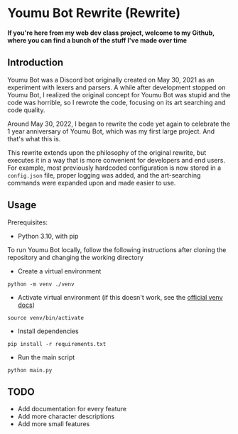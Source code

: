 # Youmu Bot Rewrite (Rewrite)
**If you're here from my web dev class project, welcome to my Github, where you can find a bunch of the stuff I've made over time**

## Introduction

Youmu Bot was a Discord bot originally created on May 30, 2021 as an experiment with lexers and parsers. 
A while after development stopped on Youmu Bot, I realized the original concept for Youmu Bot was stupid and the code was horrible, so I rewrote the code, focusing on its art searching and code quality.

Around May 30, 2022, I began to rewrite the code yet again to celebrate the 1 year anniversary of Youmu Bot, which was my first large project. And that's what this is.

This rewrite extends upon the philosophy of the original rewrite, but executes it in a way that is more convenient for developers and end users. 
For example, most previously hardcoded configuration is now stored in a `config.json` file, proper logging was added, and the art-searching commands were expanded upon and made easier to use.


## Usage
Prerequisites: 
- Python 3.10, with pip


To run Youmu Bot locally, follow the following instructions after cloning the repository and changing the working directory

- Create a virtual environment
```commandline
python -m venv ./venv
```
- Activate virtual environment (if this doesn't work, see the [official venv docs](https://docs.python.org/3/tutorial/venv.html))
```commandline
source venv/bin/activate
```
- Install dependencies
```commandline
pip install -r requirements.txt
```
- Run the main script
```commandline
python main.py
```

## TODO
- Add documentation for every feature
- Add more character descriptions
- Add more small features
